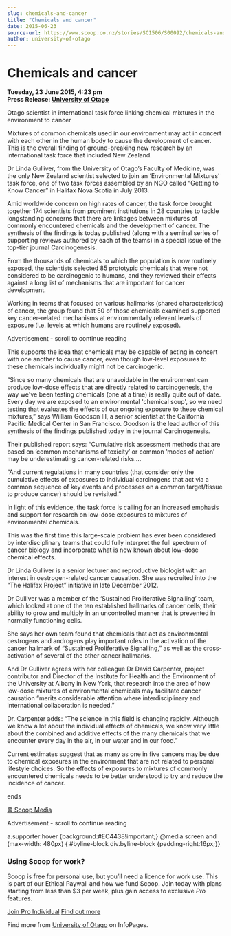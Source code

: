 ```yaml
---
slug: chemicals-and-cancer
title: "Chemicals and cancer"
date: 2015-06-23
source-url: https://www.scoop.co.nz/stories/SC1506/S00092/chemicals-and-cancer.htm
author: university-of-otago
---
```

Chemicals and cancer
====================

**Tuesday, 23 June 2015, 4:23 pm**  
**Press Release: [University of Otago](https://info.scoop.co.nz/University_of_Otago)**

  
Otago scientist in international task force linking chemical mixtures in the environment to cancer  

  
Mixtures of common chemicals used in our environment may act in concert with each other in the human body to cause the development of cancer. This is the overall finding of ground-breaking new research by an international task force that included New Zealand.

Dr Linda Gulliver, from the University of Otago’s Faculty of Medicine, was the only New Zealand scientist selected to join an ‘Environmental Mixtures’ task force, one of two task forces assembled by an NGO called “Getting to Know Cancer” in Halifax Nova Scotia in July 2013.

Amid worldwide concern on high rates of cancer, the task force brought together 174 scientists from prominent institutions in 28 countries to tackle longstanding concerns that there are linkages between mixtures of commonly encountered chemicals and the development of cancer. The synthesis of the findings is today published (along with a seminal series of supporting reviews authored by each of the teams) in a special issue of the top-tier journal Carcinogenesis.

From the thousands of chemicals to which the population is now routinely exposed, the scientists selected 85 prototypic chemicals that were not considered to be carcinogenic to humans, and they reviewed their effects against a long list of mechanisms that are important for cancer development.

Working in teams that focused on various hallmarks (shared characteristics) of cancer, the group found that 50 of those chemicals examined supported key cancer-related mechanisms at environmentally relevant levels of exposure (i.e. levels at which humans are routinely exposed).

Advertisement - scroll to continue reading





This supports the idea that chemicals may be capable of acting in concert with one another to cause cancer, even though low-level exposures to these chemicals individually might not be carcinogenic.

“Since so many chemicals that are unavoidable in the environment can produce low-dose effects that are directly related to carcinogenesis, the way we've been testing chemicals (one at a time) is really quite out of date. Every day we are exposed to an environmental 'chemical soup', so we need testing that evaluates the effects of our ongoing exposure to these chemical mixtures,” says William Goodson III, a senior scientist at the California Pacific Medical Center in San Francisco. Goodson is the lead author of this synthesis of the findings published today in the journal Carcinogenesis.

Their published report says: “Cumulative risk assessment methods that are based on ‘common mechanisms of toxicity’ or common ‘modes of action’ may be underestimating cancer-related risks….

“And current regulations in many countries (that consider only the cumulative effects of exposures to individual carcinogens that act via a common sequence of key events and processes on a common target/tissue to produce cancer) should be revisited.”

In light of this evidence, the task force is calling for an increased emphasis and support for research on low-dose exposures to mixtures of environmental chemicals.

This was the first time this large-scale problem has ever been considered by interdisciplinary teams that could fully interpret the full spectrum of cancer biology and incorporate what is now known about low-dose chemical effects.

Dr Linda Gulliver is a senior lecturer and reproductive biologist with an interest in oestrogen-related cancer causation. She was recruited into the “The Halifax Project” initiative in late December 2012.

Dr Gulliver was a member of the ‘Sustained Proliferative Signalling’ team, which looked at one of the ten established hallmarks of cancer cells; their ability to grow and multiply in an uncontrolled manner that is prevented in normally functioning cells.

She says her own team found that chemicals that act as environmental oestrogens and androgens play important roles in the activation of the cancer hallmark of “Sustained Proliferative Signalling,” as well as the cross-activation of several of the other cancer hallmarks.

And Dr Gulliver agrees with her colleague Dr David Carpenter, project contributor and Director of the Institute for Health and the Environment of the University at Albany in New York, that research into the area of how low-dose mixtures of environmental chemicals may facilitate cancer causation “merits considerable attention where interdisciplinary and international collaboration is needed.”

Dr. Carpenter adds: “The science in this field is changing rapidly. Although we know a lot about the individual effects of chemicals, we know very little about the combined and additive effects of the many chemicals that we encounter every day in the air, in our water and in our food.”

Current estimates suggest that as many as one in five cancers may be due to chemical exposures in the environment that are not related to personal lifestyle choices. So the effects of exposures to mixtures of commonly encountered chemicals needs to be better understood to try and reduce the incidence of cancer.

ends

[© Scoop Media](http://www.scoop.co.nz/about/terms.html)  

Advertisement - scroll to continue reading



a.supporter:hover {background:#EC4438!important;} @media screen and (max-width: 480px) { #byline-block div.byline-block {padding-right:16px;}}

### Using Scoop for work?

Scoop is free for personal use, but you’ll need a licence for work use. This is part of our Ethical Paywall and how we fund Scoop. Join today with plans starting from less than $3 per week, plus gain access to exclusive _Pro_ features.  
  
[Join Pro Individual](https://pro.scoop.co.nz/Individual/?from=ProIn24) [Find out more](https://pro.scoop.co.nz/using-scoop-for-work/?from=ProIn24)

Find more from [University of Otago](https://info.scoop.co.nz/University_of_Otago) on InfoPages.